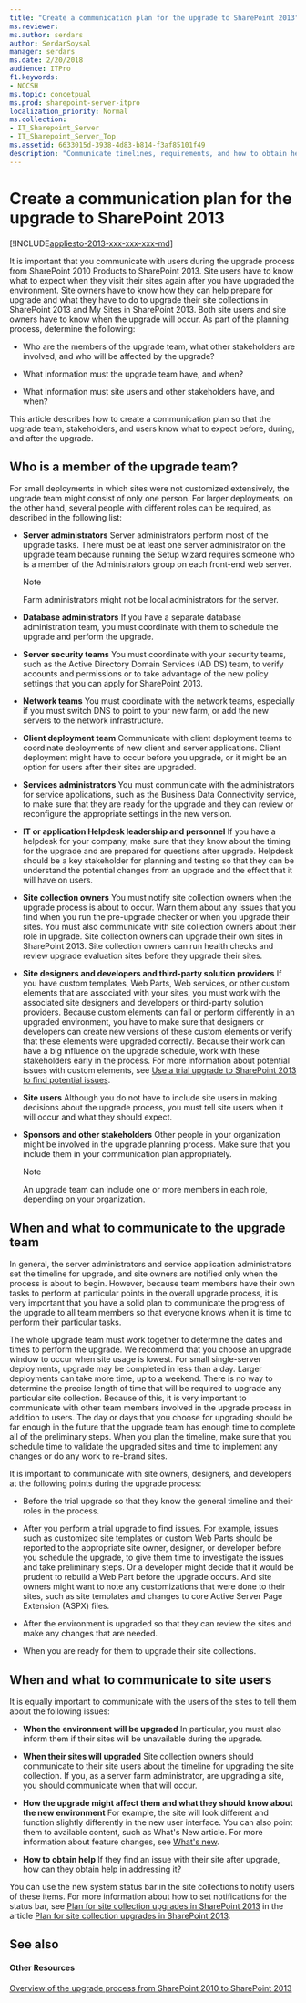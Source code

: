 ```yaml
---
title: "Create a communication plan for the upgrade to SharePoint 2013"
ms.reviewer: 
ms.author: serdars
author: SerdarSoysal
manager: serdars
ms.date: 2/20/2018
audience: ITPro
f1.keywords:
- NOCSH
ms.topic: concetpual
ms.prod: sharepoint-server-itpro
localization_priority: Normal
ms.collection:
- IT_Sharepoint_Server
- IT_Sharepoint_Server_Top
ms.assetid: 6633015d-3938-4d83-b814-f3af85101f49
description: "Communicate timelines, requirements, and how to obtain help with site owners and users during upgrade to SharePoint 2013."
---
```


# Create a communication plan for the upgrade to SharePoint 2013

[!INCLUDE[appliesto-2013-xxx-xxx-xxx-md](../includes/appliesto-2013-xxx-xxx-xxx-md.md)] 
  
It is important that you communicate with users during the upgrade process from SharePoint 2010 Products to SharePoint 2013. Site users have to know what to expect when they visit their sites again after you have upgraded the environment. Site owners have to know how they can help prepare for upgrade and what they have to do to upgrade their site collections in SharePoint 2013 and My Sites in SharePoint 2013. Both site users and site owners have to know when the upgrade will occur. As part of the planning process, determine the following:
  
- Who are the members of the upgrade team, what other stakeholders are involved, and who will be affected by the upgrade?
    
- What information must the upgrade team have, and when?
    
- What information must site users and other stakeholders have, and when?
    
This article describes how to create a communication plan so that the upgrade team, stakeholders, and users know what to expect before, during, and after the upgrade.
  
## Who is a member of the upgrade team?
<a name="UpgradeTeam"> </a>

For small deployments in which sites were not customized extensively, the upgrade team might consist of only one person. For larger deployments, on the other hand, several people with different roles can be required, as described in the following list: 
  
- **Server administrators** Server administrators perform most of the upgrade tasks. There must be at least one server administrator on the upgrade team because running the Setup wizard requires someone who is a member of the Administrators group on each front-end web server. 
    
    > [!NOTE]
    > Farm administrators might not be local administrators for the server. 
  
- **Database administrators** If you have a separate database administration team, you must coordinate with them to schedule the upgrade and perform the upgrade. 
    
- **Server security teams** You must coordinate with your security teams, such as the Active Directory Domain Services (AD DS) team, to verify accounts and permissions or to take advantage of the new policy settings that you can apply for SharePoint 2013. 
    
- **Network teams** You must coordinate with the network teams, especially if you must switch DNS to point to your new farm, or add the new servers to the network infrastructure. 
    
- **Client deployment team** Communicate with client deployment teams to coordinate deployments of new client and server applications. Client deployment might have to occur before you upgrade, or it might be an option for users after their sites are upgraded. 
    
- **Services administrators** You must communicate with the administrators for service applications, such as the Business Data Connectivity service, to make sure that they are ready for the upgrade and they can review or reconfigure the appropriate settings in the new version. 
    
- **IT or application Helpdesk leadership and personnel** If you have a helpdesk for your company, make sure that they know about the timing for the upgrade and are prepared for questions after upgrade. Helpdesk should be a key stakeholder for planning and testing so that they can be understand the potential changes from an upgrade and the effect that it will have on users. 
    
- **Site collection owners** You must notify site collection owners when the upgrade process is about to occur. Warn them about any issues that you find when you run the pre-upgrade checker or when you upgrade their sites. You must also communicate with site collection owners about their role in upgrade. Site collection owners can upgrade their own sites in SharePoint 2013. Site collection owners can run health checks and review upgrade evaluation sites before they upgrade their sites. 
    
- **Site designers and developers and third-party solution providers** If you have custom templates, Web Parts, Web services, or other custom elements that are associated with your sites, you must work with the associated site designers and developers or third-party solution providers. Because custom elements can fail or perform differently in an upgraded environment, you have to make sure that designers or developers can create new versions of these custom elements or verify that these elements were upgraded correctly. Because their work can have a big influence on the upgrade schedule, work with these stakeholders early in the process. For more information about potential issues with custom elements, see [Use a trial upgrade to SharePoint 2013 to find potential issues](/previous-versions/office/sharepoint-server-2010/cc262155(v=office.14)).
    
- **Site users** Although you do not have to include site users in making decisions about the upgrade process, you must tell site users when it will occur and what they should expect. 
    
- **Sponsors and other stakeholders** Other people in your organization might be involved in the upgrade planning process. Make sure that you include them in your communication plan appropriately. 
    
    > [!NOTE]
    > An upgrade team can include one or more members in each role, depending on your organization. 
  
## When and what to communicate to the upgrade team
<a name="CommtoUpgradeTeam"> </a>

In general, the server administrators and service application administrators set the timeline for upgrade, and site owners are notified only when the process is about to begin. However, because team members have their own tasks to perform at particular points in the overall upgrade process, it is very important that you have a solid plan to communicate the progress of the upgrade to all team members so that everyone knows when it is time to perform their particular tasks. 
  
The whole upgrade team must work together to determine the dates and times to perform the upgrade. We recommend that you choose an upgrade window to occur when site usage is lowest. For small single-server deployments, upgrade may be completed in less than a day. Larger deployments can take more time, up to a weekend. There is no way to determine the precise length of time that will be required to upgrade any particular site collection. Because of this, it is very important to communicate with other team members involved in the upgrade process in addition to users. The day or days that you choose for upgrading should be far enough in the future that the upgrade team has enough time to complete all of the preliminary steps. When you plan the timeline, make sure that you schedule time to validate the upgraded sites and time to implement any changes or do any work to re-brand sites.
  
It is important to communicate with site owners, designers, and developers at the following points during the upgrade process:
  
- Before the trial upgrade so that they know the general timeline and their roles in the process.
    
- After you perform a trial upgrade to find issues. For example, issues such as customized site templates or custom Web Parts should be reported to the appropriate site owner, designer, or developer before you schedule the upgrade, to give them time to investigate the issues and take preliminary steps. Or a developer might decide that it would be prudent to rebuild a Web Part before the upgrade occurs. And site owners might want to note any customizations that were done to their sites, such as site templates and changes to core Active Server Page Extension (ASPX) files. 
    
- After the environment is upgraded so that they can review the sites and make any changes that are needed.
    
- When you are ready for them to upgrade their site collections.
    
## When and what to communicate to site users
<a name="CommtoSiteUsers"> </a>

It is equally important to communicate with the users of the sites to tell them about the following issues: 
  
- **When the environment will be upgraded** In particular, you must also inform them if their sites will be unavailable during the upgrade. 
    
- **When their sites will upgraded** Site collection owners should communicate to their site users about the timeline for upgrading the site collection. If you, as a server farm administrator, are upgrading a site, you should communicate when that will occur. 
    
- **How the upgrade might affect them and what they should know about the new environment** For example, the site will look different and function slightly differently in the new user interface. You can also point them to available content, such as What's New article. For more information about feature changes, see [What's new](../what-s-new/what-s-new.md). 
    
- **How to obtain help** If they find an issue with their site after upgrade, how can they obtain help in addressing it? 
    
You can use the new system status bar in the site collections to notify users of these items. For more information about how to set notifications for the status bar, see [Plan for site collection upgrades in SharePoint 2013](/previous-versions/office/sharepoint-server-2010/ff191199(v=office.14)#Notifications) in the article [Plan for site collection upgrades in SharePoint 2013](/previous-versions/office/sharepoint-server-2010/ff191199(v=office.14)).
  
## See also
<a name="CommtoSiteUsers"> </a>

#### Other Resources

[Overview of the upgrade process from SharePoint 2010 to SharePoint 2013](overview-of-the-upgrade-process-from-sharepoint-2010-to-sharepoint-2013.md)

